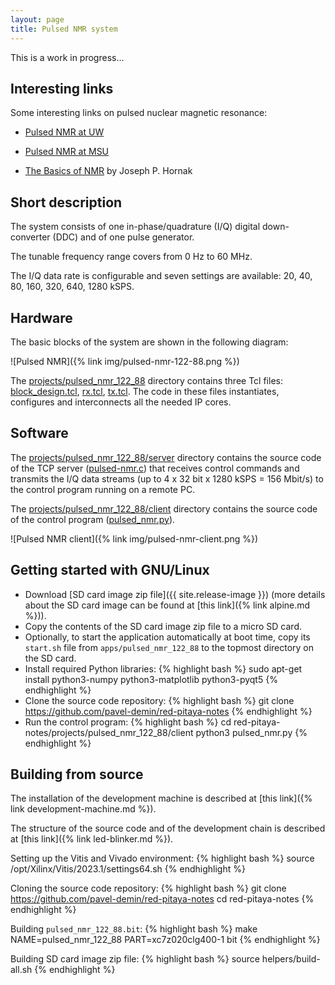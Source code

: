 ```yaml
---
layout: page
title: Pulsed NMR system
---
```


This is a work in progress...

Interesting links
-----

Some interesting links on pulsed nuclear magnetic resonance:

 - [Pulsed NMR at UW](https://courses.washington.edu/phys431/PNMR/pulsed_nmr.php)

 - [Pulsed NMR at MSU](https://web.pa.msu.edu/courses/2016spring/PHY451/Experiments/pulsed_nmr.html)

 - [The Basics of NMR](https://www.cis.rit.edu/htbooks/nmr) by Joseph P. Hornak

Short description
-----

The system consists of one in-phase/quadrature (I/Q) digital down-converter (DDC) and of one pulse generator.

The tunable frequency range covers from 0 Hz to 60 MHz.

The I/Q data rate is configurable and seven settings are available: 20, 40, 80, 160, 320, 640, 1280 kSPS.

Hardware
-----

The basic blocks of the system are shown in the following diagram:

![Pulsed NMR]({% link img/pulsed-nmr-122-88.png %})

The [projects/pulsed_nmr_122_88](https://github.com/pavel-demin/red-pitaya-notes/tree/master/projects/pulsed_nmr_122_88) directory contains three Tcl files: [block_design.tcl](https://github.com/pavel-demin/red-pitaya-notes/blob/master/projects/pulsed_nmr_122_88/block_design.tcl), [rx.tcl](https://github.com/pavel-demin/red-pitaya-notes/blob/master/projects/pulsed_nmr_122_88/rx.tcl), [tx.tcl](https://github.com/pavel-demin/red-pitaya-notes/blob/master/projects/pulsed_nmr_122_88/tx.tcl). The code in these files instantiates, configures and interconnects all the needed IP cores.

Software
-----

The [projects/pulsed_nmr_122_88/server](https://github.com/pavel-demin/red-pitaya-notes/tree/master/projects/pulsed_nmr_122_88/server) directory contains the source code of the TCP server ([pulsed-nmr.c](https://github.com/pavel-demin/red-pitaya-notes/blob/master/projects/pulsed_nmr_122_88/server/pulsed-nmr.c)) that receives control commands and transmits the I/Q data streams (up to 4 x 32 bit x 1280 kSPS = 156 Mbit/s) to the control program running on a remote PC.

The [projects/pulsed_nmr_122_88/client](https://github.com/pavel-demin/red-pitaya-notes/tree/master/projects/pulsed_nmr_122_88/client) directory contains the source code of the control program ([pulsed_nmr.py](https://github.com/pavel-demin/red-pitaya-notes/blob/master/projects/pulsed_nmr_122_88/client/pulsed_nmr.py)).

![Pulsed NMR client]({% link img/pulsed-nmr-client.png %})

Getting started with GNU/Linux
-----

 - Download [SD card image zip file]({{ site.release-image }}) (more details about the SD card image can be found at [this link]({% link alpine.md %})).
 - Copy the contents of the SD card image zip file to a micro SD card.
 - Optionally, to start the application automatically at boot time, copy its `start.sh` file from `apps/pulsed_nmr_122_88` to the topmost directory on the SD card.
 - Install required Python libraries:
{% highlight bash %}
sudo apt-get install python3-numpy python3-matplotlib python3-pyqt5
{% endhighlight %}
 - Clone the source code repository:
{% highlight bash %}
git clone https://github.com/pavel-demin/red-pitaya-notes
{% endhighlight %}
 - Run the control program:
{% highlight bash %}
cd red-pitaya-notes/projects/pulsed_nmr_122_88/client
python3 pulsed_nmr.py
{% endhighlight %}

Building from source
-----

The installation of the development machine is described at [this link]({% link development-machine.md %}).

The structure of the source code and of the development chain is described at [this link]({% link led-blinker.md %}).

Setting up the Vitis and Vivado environment:
{% highlight bash %}
source /opt/Xilinx/Vitis/2023.1/settings64.sh
{% endhighlight %}

Cloning the source code repository:
{% highlight bash %}
git clone https://github.com/pavel-demin/red-pitaya-notes
cd red-pitaya-notes
{% endhighlight %}

Building `pulsed_nmr_122_88.bit`:
{% highlight bash %}
make NAME=pulsed_nmr_122_88 PART=xc7z020clg400-1 bit
{% endhighlight %}

Building SD card image zip file:
{% highlight bash %}
source helpers/build-all.sh
{% endhighlight %}
